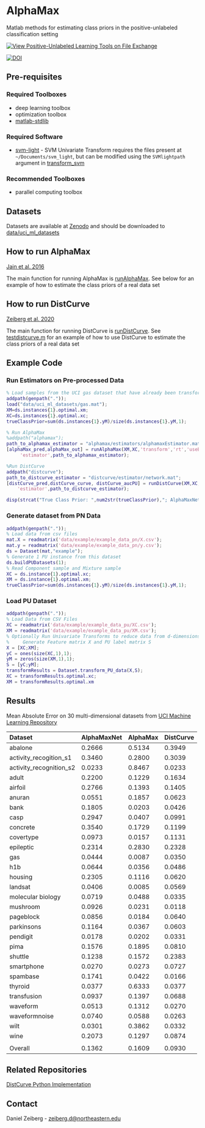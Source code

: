 # AlphaMax
Matlab methods for estimating class priors in the positive-unlabeled classification setting

[![View Positive-Unlabeled Learning Tools on File Exchange](https://www.mathworks.com/matlabcentral/images/matlab-file-exchange.svg)](https://www.mathworks.com/matlabcentral/fileexchange/125175-positive-unlabeled-learning-tools)

[![DOI](https://zenodo.org/badge/DOI/10.5281/zenodo.7892963.svg)](https://doi.org/10.5281/zenodo.7892963)

## Pre-requisites
### Required Toolboxes
 - deep learning toolbox
 - optimization toolbox
 - [matlab-stdlib](https://www.mathworks.com/matlabcentral/fileexchange/78673-matlab-stdlib)
### Required Software
- [svm-light](https://www.cs.cornell.edu/people/tj/svm_light/) - SVM Univariate Transform requires the files present at `~/Documents/svm_light`, but can be modified using the `SVMlightpath` argument in [transform_svm](Transforms/transform_svm.m)

### Recommended Toolboxes
- parallel computing toolbox

## Datasets
Datasets are available at [Zenodo](https://zenodo.org/record/7892963) and should be downloaded to [data/uci_ml_datasets](data/uci_ml_datasets)

## How to run AlphaMax
[Jain et al. 2016](https://arxiv.org/pdf/1601.01944.pdf)

The main function for running AlphaMax is [runAlphaMax](alphamax/runAlphaMax.m). See below for an example of how to estimate the class priors of a real data set

## How to run DistCurve
[Zeiberg et al. 2020](https://ojs.aaai.org//index.php/AAAI/article/view/6151)

The main function for running DistCurve is [runDistCurve](distcurve/runDistCurve.m). See [testdistcurve.m](tests/testdistcurve.m) for an example of how to use DistCurve to estimate the class priors of a real data set

## Example Code
### Run Estimators on Pre-processed Data
```matlab
% Load samples from the UCI gas dataset that have already been transformed
addpath(genpath("."));
load("data/uci_ml_datasets/gas.mat");
XM=ds.instances{1}.optimal.xm;
XC=ds.instances{1}.optimal.xc;
trueClassPrior=sum(ds.instances{1}.yM)/size(ds.instances{1}.yM,1);

% Run AlphaMax
%addpath("alphamax");
path_to_alphamax_estimator = "alphamax/estimators/alphamaxEstimator.mat";
[alphaMax_pred,alphaMax_out] = runAlphaMax(XM,XC,'transform','rt','useEstimatorNet',true,...
     'estimator',path_to_alphamax_estimator);

%Run DistCurve
addpath("distcurve");
path_to_distcurve_estimator = "distcurve/estimator/network.mat";
[distCurve_pred,distCurve_curve, distCurve_aucPU] = runDistCurve(XM,XC,'transform','rt',...
    'estimator',path_to_distcurve_estimator);

disp(strcat("True Class Prior: ",num2str(trueClassPrior),"; AlphaMaxNet Estimate: ",num2str(alphaMax_pred),"; DistCurve Estimate: ",num2str(distCurve_pred)))
```
### Generate dataset from PN Data
```matlab
addpath(genpath("."));
% Load data from csv files
mat.X = readmatrix('data/example/example_data_pn/X.csv');
mat.y = readmatrix('data/example/example_data_pn/y.csv');
ds = Dataset(mat,"example");
% Generate 1 PU instance from this dataset
ds.buildPUDatasets(1);
% Read Component sample and Mixture sample
XC = ds.instance{1}.optimal.xc;
XM = ds.instance{1}.optimal.xm;
trueClassPrior=sum(ds.instances{1}.yM)/size(ds.instances{1}.yM,1);
```

### Load PU Dataset
```matlab
addpath(genpath("."));
% Load Data from CSV Files
XC = readmatrix('data/example/example_data_pu/XC.csv');
XM = readmatrix('data/example/example_data_pu/XM.csv');
% Optionally Run Univariate Transforms to reduce data from d-dimensions to 1 dimension
%     Generate Feature matrix X and PU label matrix S
X = [XC;XM];
yC = ones(size(XC,1),1);
yM = zeros(size(XM,1),1);
S = [yC;yM];
transformResults = Dataset.transform_PU_data(X,S);
XC = transformResults.optimal.xc;
XM = transformResults.optimal.xm
```
## Results

Mean Absolute Error on 30 multi-dimensional datasets from [UCI Machine Learning Repository](https://archive.ics.uci.edu/ml/index.php)


| Dataset | AlphaMaxNet | AlphaMax | DistCurve |
| :---- | :---- | :---- | :--- |
| abalone | 0.2666 | 0.5134 | 0.3949 |
| activity_recogition_s1 | 0.3460 | 0.2800 | 0.3039 |
| activity_recognition_s2 | 0.0233 | 0.8467 | 0.0233 |
| adult | 0.2200 | 0.1229 | 0.1634 |
| airfoil | 0.2766 | 0.1393 | 0.1405 |
| anuran | 0.0551 | 0.1857 | 0.0623 |
| bank | 0.1805 | 0.0203 | 0.0426 |
| casp | 0.2947 | 0.0407 | 0.0991 |
| concrete | 0.3540 | 0.1729 | 0.1199 |
| covertype | 0.0973 | 0.0157 | 0.1131 |
| epileptic | 0.2314 | 0.2830 | 0.2328 |
| gas | 0.0444 | 0.0087 | 0.0350 |
| h1b | 0.0644 | 0.0356 | 0.0486 |
| housing | 0.2305 | 0.1116 | 0.0620 |
| landsat | 0.0406 | 0.0085 | 0.0569 |
| molecular biology | 0.0719 | 0.0488 | 0.0335 |
| mushroom | 0.0926 | 0.0231 | 0.0118 |
| pageblock | 0.0856 | 0.0184 | 0.0640 |
| parkinsons | 0.1164 | 0.0367 | 0.0603 |
| pendigit | 0.0178 | 0.0202 | 0.0331 |
| pima | 0.1576 | 0.1895 | 0.0810 |
| shuttle | 0.1238 | 0.1572 | 0.2383 |
| smartphone | 0.0270 | 0.0273 | 0.0727 |
| spambase | 0.1741 | 0.0422 | 0.0166 |
| thyroid | 0.0377 | 0.6333 | 0.0377 |
| transfusion | 0.0937 | 0.1397 | 0.0688 |
| waveform | 0.0513 | 0.1312 | 0.0270 |
| waveformnoise | 0.0740 | 0.0588 | 0.0263 |
| wilt | 0.0301 | 0.3862 | 0.0332 |
| wine | 0.2073 | 0.1297 | 0.0874 |
|  |  |  |  |
| Overall | 0.1362 | 0.1609 | 0.0930 |

## Related Repositories
[DistCurve Python Implementation](https://github.com/Dzeiberg/dist_curve)

## Contact

Daniel Zeiberg - zeiberg.d@northeastern.edu
